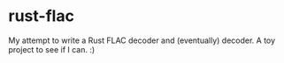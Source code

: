 # rust-flac
My attempt to write a Rust FLAC decoder and (eventually) decoder. A toy project to see if I can. :)
